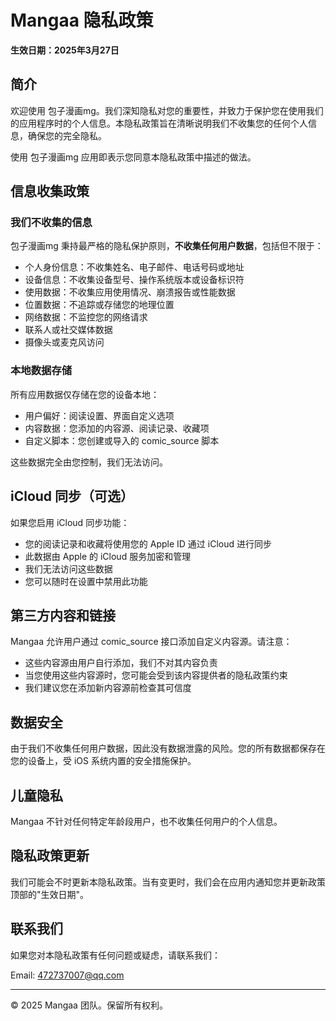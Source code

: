# Mangaa 隐私政策

**生效日期：2025年3月27日**

## 简介

欢迎使用 包子漫画mg。我们深知隐私对您的重要性，并致力于保护您在使用我们的应用程序时的个人信息。本隐私政策旨在清晰说明我们不收集您的任何个人信息，确保您的完全隐私。

使用 包子漫画mg 应用即表示您同意本隐私政策中描述的做法。

## 信息收集政策

### 我们不收集的信息

包子漫画mg 秉持最严格的隐私保护原则，**不收集任何用户数据**，包括但不限于：

- 个人身份信息：不收集姓名、电子邮件、电话号码或地址
- 设备信息：不收集设备型号、操作系统版本或设备标识符
- 使用数据：不收集应用使用情况、崩溃报告或性能数据
- 位置数据：不追踪或存储您的地理位置
- 网络数据：不监控您的网络请求
- 联系人或社交媒体数据
- 摄像头或麦克风访问

### 本地数据存储

所有应用数据仅存储在您的设备本地：

- 用户偏好：阅读设置、界面自定义选项
- 内容数据：您添加的内容源、阅读记录、收藏项
- 自定义脚本：您创建或导入的 comic_source 脚本

这些数据完全由您控制，我们无法访问。

## iCloud 同步（可选）

如果您启用 iCloud 同步功能：
- 您的阅读记录和收藏将使用您的 Apple ID 通过 iCloud 进行同步
- 此数据由 Apple 的 iCloud 服务加密和管理
- 我们无法访问这些数据
- 您可以随时在设置中禁用此功能

## 第三方内容和链接

Mangaa 允许用户通过 comic_source 接口添加自定义内容源。请注意：
- 这些内容源由用户自行添加，我们不对其内容负责
- 当您使用这些内容源时，您可能会受到该内容提供者的隐私政策约束
- 我们建议您在添加新内容源前检查其可信度

## 数据安全

由于我们不收集任何用户数据，因此没有数据泄露的风险。您的所有数据都保存在您的设备上，受 iOS 系统内置的安全措施保护。

## 儿童隐私

Mangaa 不针对任何特定年龄段用户，也不收集任何用户的个人信息。

## 隐私政策更新

我们可能会不时更新本隐私政策。当有变更时，我们会在应用内通知您并更新政策顶部的"生效日期"。

## 联系我们

如果您对本隐私政策有任何问题或疑虑，请联系我们：

Email: 472737007@qq.com

---

© 2025 Mangaa 团队。保留所有权利。
